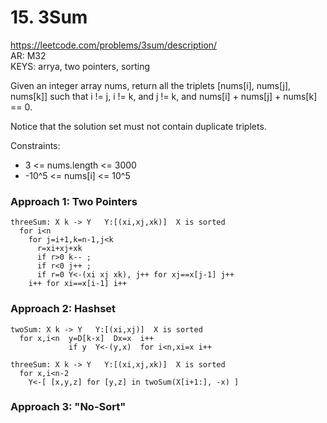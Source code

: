 # 15. 3Sum

https://leetcode.com/problems/3sum/description/  
AR: M32  
KEYS: arrya, two pointers, sorting

Given an integer array nums, return all the triplets [nums[i], nums[j], nums[k]] such that i != j, i != k, and j != k, and nums[i] + nums[j] + nums[k] == 0.

Notice that the solution set must not contain duplicate triplets.

Constraints:

- 3 <= nums.length <= 3000
- -10^5 <= nums[i] <= 10^5

### Approach 1: Two Pointers  
```
threeSum: X k -> Y   Y:[(xi,xj,xk)]  X is sorted
  for i<n  
    for j=i+1,k=n-1,j<k  
      r=xi+xj+xk 
      if r>0 k-- ; 
      if r<0 j++ ;
      if r=0 Y<-(xi xj xk), j++ for xj==x[j-1] j++
    i++ for xi==x[i-1] i++
```

### Approach 2: Hashset  
```
twoSum: X k -> Y   Y:[(xi,xj)]  X is sorted
  for x,i<n  y=D[k-x]  Dx=x  i++
             if y  Y<-(y,x)  for i<n,xi=x i++

threeSum: X k -> Y   Y:[(xi,xj,xk)]  X is sorted
  for x,i<n-2
    Y<-[ [x,y,z] for [y,z] in twoSum(X[i+1:], -x) ]
```

### Approach 3: "No-Sort"  
